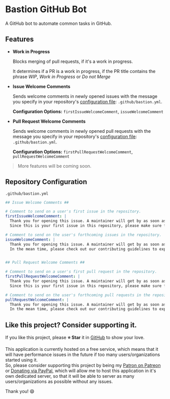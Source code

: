 # Bastion GitHub Bot

A GitHub bot to automate common tasks in GitHub.

## Features
- **Work in Progress**  

  Blocks merging of pull requests, if it's a work in progress.  

  It determines if a PR is a work in progress, if the PR title contains the
  phrase *WIP*, *Work in Progress* or *Do not Merge*

- **Issue Welcome Comments**  

  Sends welcome comments in newly opened issues with the message you specify in
  your repository's [configuration file]: `.github/bastion.yml`.  

  **Configuration Options:** `firstIssueWelcomeComment`, `issueWelcomeComment`

- **Pull Request Welcome Comments**  

  Sends welcome comments in newly opened pull requests with the message you
  specify in your repository's [configuration file]: `.github/bastion.yml`.  

  **Configuration Options:** `firstPullRequestWelcomeComment`, `pullRequestWelcomeComment`

> More features will be coming soon.

## Repository Configuration
`.github/bastion.yml`
```yml
## Issue Welcome Comments ##

# Comment to send on a user's first issue in the repository.
firstIssueWelcomeComment: |
  Thank you for opening this issue. A maintainer will get by as soon as possible to address this issue.
  Since this is your first issue in this repository, please make sure follow the issue template and provide as much detail as possible.

# Comment to send on the user's forthcoming issues in the repository.
issueWelcomeComment: |
  Thank you for opening this issue. A maintainer will get by as soon as possible to address this issue.
  In the mean time, please check out our contributing guidelines to explore other ways you can get involved.


## Pull Request Welcome Comments ##

# Comment to send on a user's first pull request in the repository.
firstPullRequestWelcomeComment: |
  Thank you for opening this issue. A maintainer will get by as soon as possible to address this issue.
  Since this is your first issue in this repository, please make sure follow the issue template and provide as much detail as possible.

# Comment to send on the user's forthcoming pull requests in the repository.
pullRequestWelcomeComment: |
  Thank you for opening this issue. A maintainer will get by as soon as possible to address this issue.
  In the mean time, please check out our contributing guidelines to explore other ways you can get involved.
```

## Like this project? Consider supporting it.

If you like this project, please **⭐ Star** it in [GitHub](https://github.com/TheBastionBot/Bastion-GitHub-Bot)
to show your love.

This application is currently hosted on a free service, which means that it
will have performance issues in the future if too many users/organizations
started using it.  
So, please consider supporting this project by being my
[Patron on Patreon](https://patreon.com/bastionbot) or [Donating via PayPal](https://paypal.me/snkrsnkampa),
which will allow me to host this application in it's own dedicated server, so
that it will be able to server as many users/organizations as possible without
any issues.

Thank you! 😄

<!-- Links -->
[configuration file]: #Repository-Configuration

